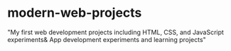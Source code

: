 # modern-web-projects
"My first web development projects including HTML, CSS, and JavaScript experiments&amp; App development experiments and learning projects"

